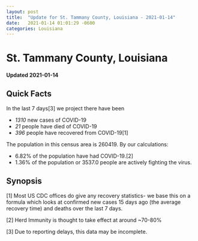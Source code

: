 ```yaml
---
layout: post
title:  "Update for St. Tammany County, Louisiana - 2021-01-14"
date:   2021-01-14 01:01:29 -0600
categories: Louisiana
---
```


# St. Tammany County, Louisiana
#### Updated 2021-01-14

## Quick Facts

In the last 7 days[3] we project there have been
- *1310* new cases of COVID-19
- *21* people have died of COVID-19
- *396* people have recovered from COVID-19[1]

The population in this census area is 260419. By our calculations:
- 6.82% of the population have had COVID-19.[2]
- 1.36% of the population or 3537.0 people are actively fighting the virus.

## Synopsis




[1] Most US CDC offices do give any recovery statistics- we base this on a formula which looks at confirmed new cases
15 days ago (the average recovery time) and deaths over the last 7 days.

[2] Herd Immunity is thought to take effect at around ~70-80%

[3] Due to reporting delays, this data may be incomplete.
 
    
